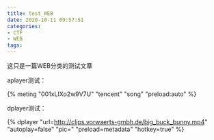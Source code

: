 ```yaml
---
title: test_WEB
date: 2020-10-11 09:57:51
categories:
- CTF
- WEB
tags:
---
```


这只是一篇WEB分类的测试文章

aplayer测试：

{% meting "001xLIXo2w9V7U" "tencent" "song" "preload:auto" %}

dplayer测试：

{% dplayer "url=http://clips.vorwaerts-gmbh.de/big_buck_bunny.mp4"  "autoplay=false" "pic=" "preload=metadata" "hotkey=true" %} 
